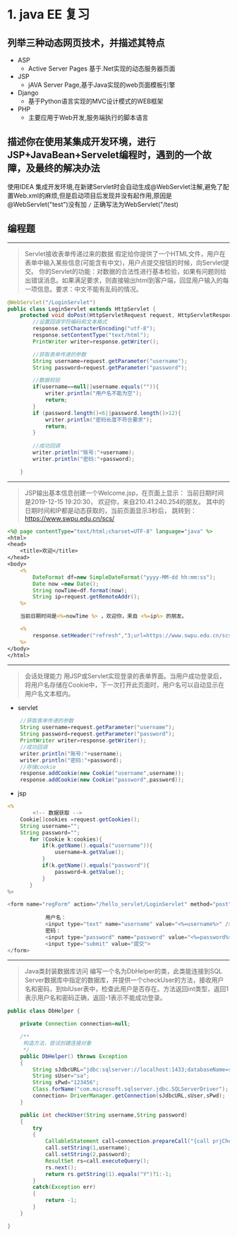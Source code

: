 # 1. java EE 复习

## 列举三种动态网页技术，并描述其特点
* ASP
  * Active Server Pages 基于.Net实现的动态服务器页面
* JSP
  * jAVA Server Page,基于Java实现的web页面模板引擎
* Django
  * 基于Python语言实现的MVC设计模式的WEB框架
* PHP 
  * 主要应用于Web开发,服务端执行的脚本语言

## 描述你在使用某集成开发环境，进行JSP+JavaBean+Servelet编程时，遇到的一个故障，及最终的解决办法
使用IDEA 集成开发环境,在新建Servlet时会自动生成@WebServlet注解,避免了配置Web.xml的麻烦,但是启动项目后发现并没有起作用,原因是 @WebServlet("test")没有加 <code>/</code> 正确写法为WebServlet("/test)

## 编程题
---
>Servlet接收表单传递过来的数据
假定给你提供了一个HTML文件，用户在表单中输入某些信息(可能含有中文)，用户点提交按钮的时候，向Servlet提交。
你的Servlet的功能：对数据的合法性进行基本检验，如果有问题则给出错误消息。如果满足要求，则直接输出html到客户端，回显用户输入的每一项信息。要求：中文不能有乱码的情况。

```java
@WebServlet("/LoginServlet")
public class LoginServlet extends HttpServlet {
    protected void doPost(HttpServletRequest request, HttpServletResponse response) throws ServletException, IOException {
        //设置回调字符编码和文本格式
        response.setCharacterEncoding("utf-8");
        response.setContentType("text/html");
        PrintWriter writer=response.getWriter();

        //获取表单传递的参数
        String username=request.getParameter("username");
        String password=request.getParameter("password");

        //数据校验
        if(username==null||username.equals("")){
            writer.println("用户名不能为空");
            return;
        }
        if (password.length()<6||password.length()>12){
            writer.println("密码长度不符合要求");
            return;
        }
        
        //成功回调
        writer.println("账号:"+username);
        writer.println("密码:"+password);

    }
```

---
>JSP输出基本信息创建一个Welcome.jsp，在页面上显示：
当前日期时间是2019-12-15 19:20:30，
欢迎你，来自210.41.240.254的朋友。
其中的日期时间和IP都是动态获取的，当前页面显示3秒后，
跳转到：https://www.swpu.edu.cn/scs/


```jsp
<%@ page contentType="text/html;charset=UTF-8" language="java" %>
<html>
<head>
    <title>欢迎</title>
</head>
<body>
    <%
        DateFormat df=new SimpleDateFormat("yyyy-MM-dd hh:mm:ss");
        Date now =new Date();
        String nowTime=df.format(now);
        String ip=request.getRemoteAddr();
    %>

    当前日期时间是<%=nowTime %> ，欢迎你，来自 <%=ip%> 的朋友。

    <%
        response.setHeader("refresh","3;url=https://www.swpu.edu.cn/scs/");
    %>
</body>
</html>
```

---
>会话处理能力
用JSP或Servlet实现登录的表单界面。当用户成功登录后，将用户名存储在Cookie中，下一次打开此页面时，用户名可以自动显示在用户名文本框内。

* servlet
```java
    //获取表单传递的参数
    String username=request.getParameter("username");
    String password=request.getParameter("password");
    PrintWriter writer=response.getWriter();
    //成功回调
    writer.println("账号:"+username);
    writer.println("密码:"+password);
    //存储cookie
    response.addCookie(new Cookie("username",username));
    response.addCookie(new Cookie("password",password));
```

* jsp
```jsp
<%
        <!-- 数据获取 -->
    Cookie[]cookies =request.getCookies();
    String username="";
    String password="";
       for (Cookie k:cookies){
           if(k.getName().equals("username")){
               username=k.getValue();
           }
           if(k.getName().equals("password"){
               password=k.getValue();
           }
       }
%>

<form name="regForm" action="/hello_servlet/LoginServlet" method="post">
        
            用户名：
            <input type="text" name="username" value="<%=username%>" />
            密码：
            <input type="password" name="password" value="<%=password%>"/>
            <input type="submit" value="提交">
</form>
```

---
>Java类封装数据库访问
编写一个名为DbHelper的类，此类能连接到SQL Server数据库中指定的数据库，并提供一个checkUser的方法，接收用户名和密码，到tblUser表中，检查此用户是否存在。方法返回int类型，返回1表示用户名和密码正确，返回-1表示不能成功登录。

```java
public class DbHelper {

    private Connection connection=null;

    /**
     构造方法，尝试创建连接对象
     */
    public DbHelper() throws Exception
    {
        String sJdbcURL="jdbc:sqlserver://localhost:1433;databaseName=sugar";
        String sUser="sa";
        String sPwd="123456";
        Class.forName("com.microsoft.sqlserver.jdbc.SQLServerDriver");
        connection= DriverManager.getConnection(sJdbcURL,sUser,sPwd);
    }

    public int checkUser(String username,String password)
    {
        try
        {
            CallableStatement call=connection.prepareCall("{call prjCheckUser(?,?)}");
            call.setString(1,username);
            call.setString(2,password);
            ResultSet rs=call.executeQuery();
            rs.next();
            return rs.getString(1).equals("Y")?1:-1;
        }
        catch(Exception err)
        {
            return -1;
        }
    }

}
```